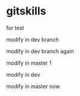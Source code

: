 gitskills
=========

for test

modify in dev branch

modify in dev branch again

modify in master 1

modify in dev

modify in master now

